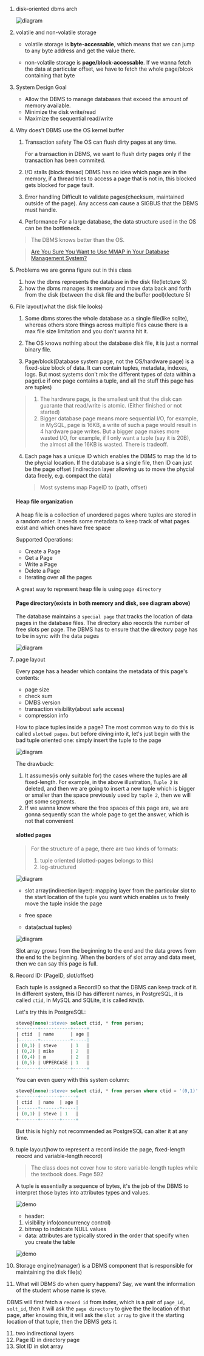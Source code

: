 1. disk-oriented dbms arch
   
   ![diagram](https://github.com/SteveLauC/pic/blob/main/Screenshot%20from%202022-07-18%2011-15-31.png)

2. volatile and non-volatile storage

   * volatile storage is **byte-accessable**, which means that we can jump to 
     any byte address and get the value there.

   * non-volatile storage is **page/block-accessable**. If we wanna fetch the 
     data at particular offset, we have to fetch the whole page/blcok containing
     that byte

3. System Design Goal

   * Allow the DBMS to manage databases that exceed the amount of memory available. 
   * Minimize the disk write/read
   * Maximize the sequential read/write

4. Why does't DBMS use the OS kernel buffer
   
   1. Transaction safety
      The OS can flush dirty pages at any time.

      For a transaction in DBMS, we want to flush dirty pages only if the 
      transaction has been commited.

   2. I/O stalls (block thread)
      DBMS has no idea which page are in the memory, if a thread tries to access
      a page that is not in, this blocked gets blocked for page fault.

   3. Error handling
      Difficult to validate pages(checksum, maintained outside of the page). Any 
      access can cause a SIGBUS that the DBMS must handle.
   4. Performance
      For a large database, the data structure used in the OS can be the bottleneck.

   > The DBMS knows better than the OS.

   > [Are You Sure You Want to Use MMAP in Your Database Management System?](https://db.cs.cmu.edu/mmap-cidr2022/)

4. Problems we are gonna figure out in this class
 
   1. how the dbms represents the database in the disk file(letcture 3)
   2. how the dbms manages its memory and move data back and forth from the disk
   (between the disk file and the buffer pool)(lecture 5)

5. File layout(what the disk file looks)
   
   1. Some dbms stores the whole database as a single file(like sqlite), whereas
   others store things across multiple files cause there is a max file size 
   limitation and you don't wanna hit it.

   2. The OS knows nothing about the database disk file, it is just a normal binary
   file.

   3. Page/block(Database system page, not the OS/hardware page) is a fixed-size
   block of data. It can contain tuples, metadata, indexes, logs. But most systems
   don't mix the different types of data within a page(i.e if one page contains a
   tuple, and all the stuff this page has are tuples)

   > 1. The hardware page, is the smallest unit that the disk can guarante that
   >    read/write is atomic. (Either finished or not started)
   > 2. Bigger database page means more sequential I/O, for example, in MySQL, 
   >    page is 16KB, a write of such a page would result in 4 hardware page
   >    writes. But a bigger page makes more wasted I/O, for example, if I only
   >    want a tuple (say it is 20B), the almost all the 16KB is wasted. There
   >    is tradeoff.

   4. Each page has a unique ID which enables the DBMS to map the Id to the phycial
      location. If the database is a single file, then ID can just be the page 
      offset (indirection layer allowing us to move the phycial data freely, e.g.
      compact the data)

      > Most systems map PageID to (path, offset)


	
   #### Heap file organization
   A heap file is a collection of unordered pages where tuples are stored in a 
   random order. It needs some metadata to keep track of what pages exist and 
   which ones have free space

   Supported Operations:
   * Create a Page
   * Get a Page
   * Write a Page
   * Delete a Page
   * Iterating over all the pages

   A great way to represent heap file is using `page directory`

   #### Page directory(exists in both memory and disk, see diagram above)
   The database maintains a `special page` that tracks the location of data pages
   in the database files. The directory also reocrds the number of free slots per
   page. The DBMS has to ensure that the directory page has to be in sync with
   the data pages

   ![diagram](https://github.com/SteveLauC/pic/blob/main/Screenshot%20from%202022-07-18%2013-25-21.png)


6. page layout
    
   Every page has a header which contains the metadata of this page's contents:
   * page size
   * check sum
   * DMBS version
   * transaction visibility(about safe access)
   * compression info

   How to place tuples inside a page? The most common way to do this is called
   `slotted pages`. but before diving into it, let's just begin with the bad 
   tuple oriented one: simply insert the tuple to the page

   ![diagram](https://github.com/SteveLauC/pic/blob/main/Screenshot%20from%202022-07-18%2013-53-16.png)

   The drawback: 
   1. It assumes(is only suitable for) the cases where the tuples are all 
   fixed-length. For example, in the above illustration, `Tuple 2` is deleted, 
   and then we are going to insert a new tuple which is bigger or smaller than 
   the space previously used by `tuple 2`, then we will get some segments.
   2. If we wanna know where the free spaces of this page are, we are gonna 
   sequently scan the whole page to get the answer, which is not that convenient

   #### slotted pages

   > For the structure of a page, there are two kinds of formats:
   > 1. tuple oriented (slotted-pages belongs to this)
   > 2. log-structured

   ![diagram](https://github.com/SteveLauC/pic/blob/main/Screenshot%20from%202022-07-18%2013-46-17.png)

   * slot array(indirection layer): mapping layer from the particular slot to
     the start location of the tuple you want which enables us to freely move 
     the tuple inside the page

   * free space

   * data(actual tuples)

   ![diagram](https://github.com/SteveLauC/pic/blob/main/Screenshot%20from%202022-07-18%2013-47-39.png)

   Slot array grows from the beginning to the end and the data grows from the end
   to the beginning. When the borders of slot array and data meet, then we can
   say this page is full.

7. Record ID: (PageID, slot/offset)

   Each tuple is assigned a RecordID so that the DBMS can keep track of it. In 
   different system, this ID has different names, in PostgreSQL, it is called
   `ctid`, in MySQL and SQLite, it is called `ROWID`.

   Let's try this in PostgreSQL:

   ```SQL
   steve@(none):steve> select ctid, * from person;
   +-------+-----------+-----+
   | ctid  | name      | age |
   |-------+-----------+-----|
   | (0,1) | steve     | 1   |
   | (0,2) | mike      | 2   |
   | (0,4) | m         | 2   |
   | (0,5) | UPPERCASE | 1   |
   +-------+-----------+-----+
   ```

   You can even query with this system column:
   ```SQL
   steve@(none):steve> select ctid, * from person where ctid = '(0,1)';
   +-------+-------+-----+
   | ctid  | name  | age |
   |-------+-------+-----|
   | (0,1) | steve | 1   |
   +-------+-------+-----+
   ```
   But this is highly not recommended as PostgreSQL can alter it at any time.

8. tuple layout(how to represent a record inside the page, fixed-length reocrd 
   and variable-length record)

   > The class does not cover how to store variable-length tuples while the 
   textbook does. Page 592

   A tuple is essentially a sequence of bytes, it's the job of the DBMS to 
   interpret those bytes into attributes types and values.

   ![demo](https://github.com/SteveLauC/pic/blob/main/Screenshot%20from%202022-07-18%2014-48-06.png)

   * header: 
   	1. visibility info(concurrency control)
	2. bitmap to indeicate NULL values

   * data: attributes are typically stored in the order that specify when you 
   create the table
   	
	![demo](https://github.com/SteveLauC/pic/blob/main/Screenshot%20from%202022-07-18%2014-52-55.png)

9. Storage engine(manager) is a DBMS component that is responsible for maintaining
   the disk file(s)

10. What will DBMS do when query happens? Say, we want the information of the student
   whose name is steve.

   DBMS will first fetch a `record id` from index, which is a pair of `page_id, 
   solt_id`, then it will ask the `page directory` to give the the location of 
   that page, after knowing this, it will ask the `slot array` to give it the
   starting location of that tuple, then the DBMS gets it.


11. two indirectional layers
   1. Page ID in directory page
   2. Slot ID in slot array
